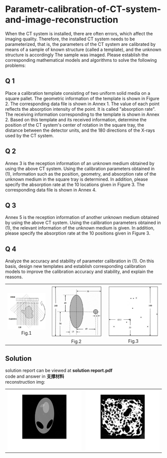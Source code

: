 # Parametr-calibration-of-CT-system-and-image-reconstruction

When the CT system is installed, there are often errors, which affect the imaging quality. Therefore, the installed CT system needs to be parameterized, that is, the parameters of the CT system are calibrated by means of a sample of known structure (called a template), and the unknown structure is accordingly The sample was imaged.
Please establish the corresponding mathematical models and algorithms to solve the following problems:

Q 1
-----
Place a calibration template consisting of two uniform solid media on a square pallet. The geometric information of the template is shown in Figure 2. The corresponding data file is shown in Annex 1. The value of each point reflects the absorption intensity of the point. It is called "absorption rate". The receiving information corresponding to the template is shown in Annex 2. Based on this template and its received information, determine the position of the CT system's center of rotation in the square tray, the distance between the detector units, and the 180 directions of the X-rays used by the CT system.


Q 2
----
Annex 3 is the reception information of an unknown medium obtained by using the above CT system.
Using the calibration parameters obtained in (1), information such as the position, geometry, and absorption rate of the unknown medium in the square tray is determined. 
In addition, please specify the absorption rate at the 10 locations given in Figure 3.
The corresponding data file is shown in Annex 4.

Q 3
-----
Annex 5 is the reception information of another unknown medium obtained by using the above CT system. 
Using the calibration parameters obtained in (1), the relevant information of the unknown medium is given. 
In addition, please specify the absorption rate at the 10 positions given in Figure 3.

Q 4
---
Analyze the accuracy and stability of parameter calibration in (1). 
On this basis, design new templates and establish corresponding calibration models to improve the calibration accuracy and stability, 
and explain the reasons.

<table>
    <tr>
        <td ><center><img src="https://github.com/DanDanZee/Parametr-calibration-of-CT-system-and-image-reconstruction/raw/master/img/CT系统示意图.jpg" > Fig.1</center></td>
        <td ><center><img src="https://github.com/DanDanZee/Parametr-calibration-of-CT-system-and-image-reconstruction/raw/master/img/模板示意图.png" > Fig.2 </center></td>
        <td ><center><img src="https://github.com/DanDanZee/Parametr-calibration-of-CT-system-and-image-reconstruction/raw/master/img/10个位置示意图.png" >Fig.3</center></td>
    </tr>
</table>


Solution 
---
solution report can be viewed at **solution report.pdf**
<br>code and answer in **支撑材料**  
reconstruction img:
<table>
    <tr>
        <td ><center><img src="https://github.com/DanDanZee/Parametr-calibration-of-CT-system-and-image-reconstruction/raw/master/img/tu2.bmp" > </center></td>
        <td ><center><img src="https://github.com/DanDanZee/Parametr-calibration-of-CT-system-and-image-reconstruction/raw/master/img/tu3.bmp" >  </center></td>
    </tr>
</table>
